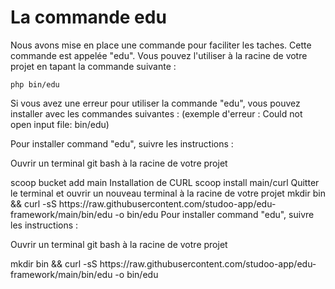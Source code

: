 # La commande edu 

Nous avons mise en place une commande pour faciliter les taches. Cette commande est appelée "edu".
Vous pouvez l'utiliser à la racine de votre projet en tapant la commande suivante :

```Shell
php bin/edu 
```

Si vous avez une erreur pour utiliser la commande "edu", vous pouvez installer avec les commandes suivantes :
(exemple d'erreur : Could not open input file: bin/edu)

<tabs>
    <tab title="WINDOWS">
        Pour installer command "edu", suivre les instructions :
        <warning>
            <p>
                Ouvrir un terminal git bash à la racine de votre projet
            </p>
        </warning>
        <code-block lang="Bash">
        scoop bucket add main
        </code-block>
        Installation de CURL
        <code-block lang="Bash">
        scoop install main/curl
        </code-block>
        Quitter le terminal et ouvrir un nouveau terminal à la racine de votre projet
        <code-block lang="Bash">
        mkdir bin && curl -sS https://raw.githubusercontent.com/studoo-app/edu-framework/main/bin/edu -o bin/edu
        </code-block>
    </tab>
    <tab title="MAC OS">
        Pour installer command "edu", suivre les instructions :
        <warning>
            <p>
                Ouvrir un terminal git bash à la racine de votre projet
            </p>
        </warning>
        <code-block lang="Bash">
        mkdir bin && curl -sS https://raw.githubusercontent.com/studoo-app/edu-framework/main/bin/edu -o bin/edu
        </code-block>
    </tab>
</tabs>